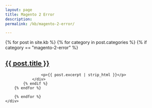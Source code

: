 ```yaml
---
layout: page
title: Magento 2 Error
description: 
permalink: /kb/magento-2-error/

---
```





<div class="container">
	<div class="row previews">
		{% for post in site.kb %}
		{% for category in post.categories %}
			{% if category == "magento-2-error" %}
				<div class="col-lg-12 col-sm-12">
					<a href="{{ site.url }}{{ post.url }}" class="post-image-link">
	                    <h2>{{ post.title }}</h2>
	                </a>

	                <p>{{ post.excerpt | strip_html }}</p>
				</div>	 
			{% endif %}
		{% endfor %}
		 
		{% endfor %}
	</div>
</div>
